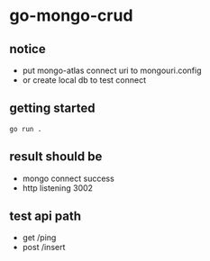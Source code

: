 # go-mongo-crud

## notice
- put mongo-atlas connect uri to mongouri.config
- or create local db to test connect

## getting started
```
go run .
```

## result should be
- mongo connect success
- http listening 3002

## test api path
- get /ping
- post /insert